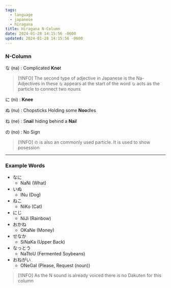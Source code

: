 ```yaml
---
tags:
  - language
  - japanese
  - hiragana
title: Hiragana N-Column
date: 2024-01-28 14:15:56 -0600
updated: 2024-01-28 14:15:56 -0600
---
```


### N-Column

な (na) : Complicated **Kno**t

 > [!INFO]
 > The second type of adjective in Japanese is the Na-Adjectives in these `な` appears at the start of the word
 > `な` acts as the particle to connect two nouns

に (ni) : **Knee**

ぬ (nu) : Chopsticks Holding some **Noo**dles

ね (ne) : S**nai**l hiding behind a **Nai**l

の (no) : No Sign

 > [!INFO]
 > `の` is also an commonly used particle. It is used to show posession

---

### Example Words

* なに
	 * NaNi (What)
* いぬ
	* INu (Dog)
* ねこ 
	* NiKo (Cat)
* にじ
	* NiJi (Rainbow)
* おかね
	* OKaNe (Money)
* せなか
	* SiNaKa (Upper Back)
* なっとう
	* NaTtoU (Fermented Soybeans)
* おねがい
	* ONeGaI (Please, Request (noun))

 > [!INFO]
 > As the N sound is already voiced there is no Dakuten for this column
 